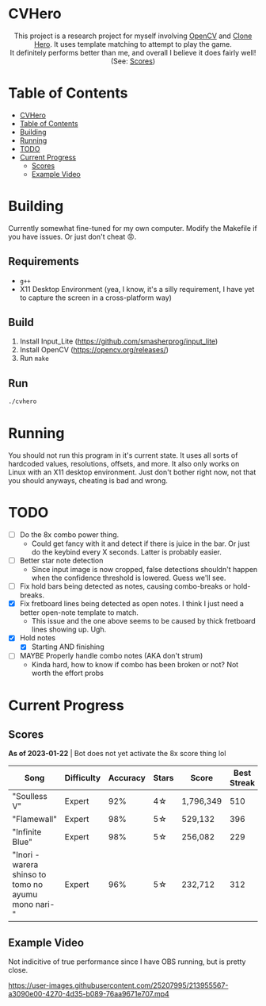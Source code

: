 # CVHero

<div align="center">
This project is a research project for myself involving <a href="https://opencv.org/">OpenCV</a> and <a href="https://clonehero.net/">Clone Hero</a>. It uses template matching to attempt to play the game.
<br />
It definitely performs better than me, and overall I believe it does fairly well! (See: <a href="#scores">Scores</a>)
</div>

# Table of Contents

* [CVHero](#cvhero)
* [Table of Contents](#table-of-contents)
* [Building](#building)
* [Running](#running)
* [TODO](#todo)
* [Current Progress](#current-progress)
  * [Scores](#scores)
  * [Example Video](#example-video)

# Building

Currently somewhat fine-tuned for my own computer. Modify the Makefile if you have issues. Or just don't cheat 😡.

## Requirements
* `g++`
* X11 Desktop Environment (yea, I know, it's a silly requirement, I have yet to capture the screen in a cross-platform way)

## Build
1. Install Input_Lite (https://github.com/smasherprog/input_lite)
2. Install OpenCV (https://opencv.org/releases/)
3. Run `make`

## Run
```sh
./cvhero
```

# Running

You should not run this program in it's current state. It uses all sorts of hardcoded values, resolutions, offsets, and more.
It also only works on Linux with an X11 desktop environment. Just don't bother right now, not that you should anyways, cheating is bad and wrong.

# TODO

* [ ] Do the 8x combo power thing.
  * Could get fancy with it and detect if there is juice in the bar. Or just do the keybind every X seconds. Latter is probably easier.
* [ ] Better star note detection
  * Since input image is now cropped, false detections shouldn't happen when the confidence threshold is lowered. Guess we'll see.
* [ ] Fix hold bars being detected as notes, causing combo-breaks or hold-breaks.
* [x] Fix fretboard lines being detected as open notes. I think I just need a better open-note template to match.
  * This issue and the one above seems to be caused by thick fretboard lines showing up. Ugh.
* [x] Hold notes
  * [x] Starting AND finishing
* [ ] MAYBE Properly handle combo notes (AKA don't strum)
  * Kinda hard, how to know if combo has been broken or not? Not worth the effort probs

# Current Progress

## Scores
**As of 2023-01-22** | Bot does not yet activate the 8x score thing lol

| Song | Difficulty | Accuracy | Stars | Score | Best Streak |
|-|-|-|-|-|-|
| "Soulless V" | Expert | 92% | 4☆ | 1,796,349 | 510
| "Flamewall" | Expert | 98% | 5☆ | 529,132 | 396 
| "Infinite Blue" | Expert | 98% | 5☆ | 256,082 | 229
| "Inori -warera shinso to tomo no ayumu mono nari-" | Expert | 96% | 5☆ | 232,712 | 312|

## Example Video

Not indicitive of true performance since I have OBS running, but is pretty close.

https://user-images.githubusercontent.com/25207995/213955567-a3090e00-4270-4d35-b089-76aa9671e707.mp4

